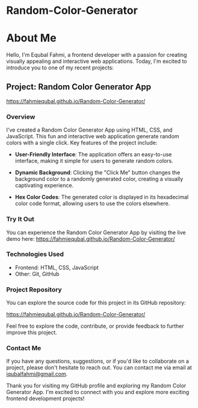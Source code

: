 # Random-Color-Generator
# About Me

Hello, I'm Equbal Fahmi, a frontend developer with a passion for creating visually appealing and interactive web applications. Today, I'm excited to introduce you to one of my recent projects:

## Project: Random Color Generator App

https://fahmiequbal.github.io/Random-Color-Generator/

### Overview

I've created a Random Color Generator App using HTML, CSS, and JavaScript. This fun and interactive web application generate random colors with a single click. Key features of the project include:

- **User-Friendly Interface**: The application offers an easy-to-use interface, making it simple for users to generate random colors.

- **Dynamic Background**: Clicking the "Click Me" button changes the background color to a randomly generated color, creating a visually captivating experience.

- **Hex Color Codes**: The generated color is displayed in its hexadecimal color code format, allowing users to use the colors elsewhere.

### Try It Out

You can experience the Random Color Generator App by visiting the live demo here: https://fahmiequbal.github.io/Random-Color-Generator/

### Technologies Used

- Frontend: HTML, CSS, JavaScript
- Other: Git, GitHub

### Project Repository

You can explore the source code for this project in its GitHub repository:

https://fahmiequbal.github.io/Random-Color-Generator/

Feel free to explore the code, contribute, or provide feedback to further improve this project.

### Contact Me

If you have any questions, suggestions, or if you'd like to collaborate on a project, please don't hesitate to reach out. You can contact me via email at iqubalfahmi@gmail.com.

Thank you for visiting my GitHub profile and exploring my Random Color Generator App. I'm excited to connect with you and explore more exciting frontend development projects!
